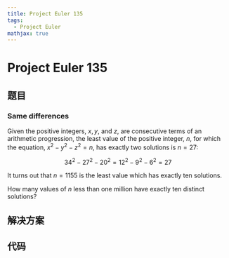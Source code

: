 ```yaml
---
title: Project Euler 135
tags:
  - Project Euler
mathjax: true
---
```

<escape><!-- more --></escape>
    


# Project Euler 135
## 题目
### Same differences
Given the positive integers, $x, y$, and $z$, are consecutive terms of an arithmetic progression, the least value of the positive integer, $n$, for which the equation, $x^2 − y^2 − z^2 = n$, has exactly two solutions is $n = 27$:

$$34^2 − 27^2 − 20^2 = 12^2 − 9^2 − 6^2 = 27$$

It turns out that $n = 1155$ is the least value which has exactly ten solutions.

How many values of $n$ less than one million have exactly ten distinct solutions?


## 解决方案


## 代码


